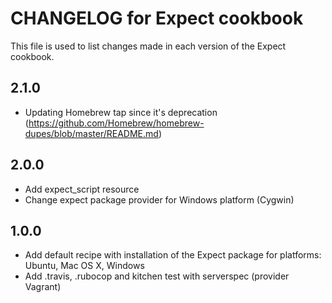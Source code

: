 # CHANGELOG for Expect cookbook

This file is used to list changes made in each version of the Expect cookbook.

## 2.1.0
- Updating Homebrew tap since it's deprecation (https://github.com/Homebrew/homebrew-dupes/blob/master/README.md)

## 2.0.0
- Add expect_script resource
- Change expect package provider for Windows platform (Cygwin)

## 1.0.0
- Add default recipe with installation of the Expect package for platforms: Ubuntu, Mac OS X, Windows
- Add .travis, .rubocop and kitchen test with serverspec (provider Vagrant)
